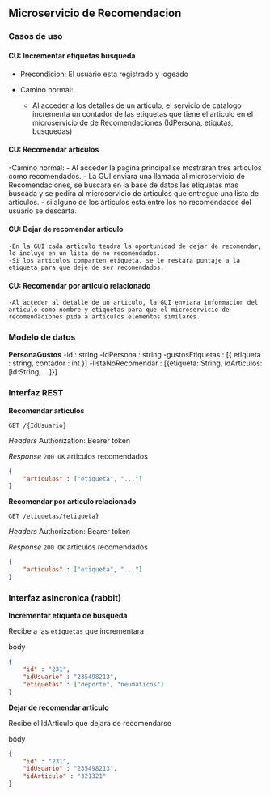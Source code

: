 ## Microservicio de Recomendacion

### Casos de uso

#### CU: Incrementar etiquetas busqueda
- Precondicion: El usuario esta registrado y logeado

- Camino normal:
    - Al acceder a los detalles de un articulo, el servicio de catalogo incrementa un contador de las etiquetas que tiene el articulo en el microservicio de de Recomendaciones (IdPersona, etiqutas, busquedas)


#### CU: Recomendar articulos
-Camino normal:
    - Al acceder la pagina principal se mostraran tres articulos como recomendados.
    - La GUI enviara una llamada al microservicio de Recomendaciones, se buscara en la base de datos las etiquetas mas buscada y se pedira al microservicio de articulos que entregue una lista de articulos.
        - si alguno de los articulos esta entre los no recomendados del usuario se descarta.

#### CU: Dejar de recomendar articulo
    -En la GUI cada articulo tendra la oportunidad de dejar de recomendar, lo incluye en un lista de no recomendados.
    -Si los articulos comparten etiqueta, se le restara puntaje a la etiqueta para que deje de ser recomendados.

#### CU: Recomendar por articulo relacionado
    -Al acceder al detalle de un articulo, la GUI enviara informacion del articulo como nombre y etiquetas para que el microservicio de recomendaciones pida a articulos elementos similares.

### Modelo de datos

**PersonaGustos**
-id : string
-idPersona : string
-gustosEtiquetas : [{
    etiqueta : string,
    contador : int
    }] 
-listaNoRecomendar : [{etiqueta: String, idArticulos: [id:String, ...]}]

### Interfaz REST

**Recomendar articulos**

`GET /{IdUsuario}`

*Headers*
Authorization: Bearer token

*Response*
`200 OK` articulos recomendados
```json
{
    "articulos" : ["etiqueta", "..."]
}
```

**Recomendar por articulo relacionado**

`GET /etiquetas/{etiqueta}`

*Headers*
Authorization: Bearer token

*Response*
`200 OK` articulos recomendados
```json
{
    "articulos" : ["etiqueta", "..."]
}
```

### Interfaz asincronica (rabbit)

**Incrementar etiqueta de busqueda**

Recibe a las `etiquetas` que incrementara

body
```json
{
    "id" : "231",
    "idUsuario" : "235498213",
    "etiquetas" : ["deporte", "neumaticos"]
}
```


**Dejar de recomendar articulo**

Recibe el IdArticulo que dejara de recomendarse

body
```json
{
    "id" : "231",
    "idUsuario" : "235498213",
    "idArticulo" : "321321"
}
```
